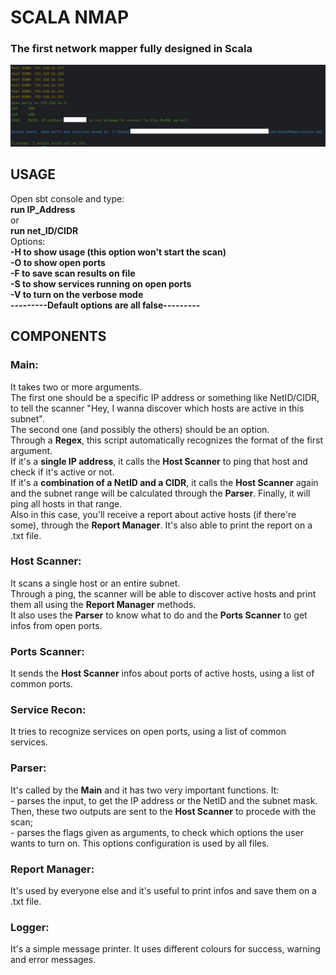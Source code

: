 <h1>SCALA NMAP</h1>
<h3>The first network mapper fully designed in Scala</h3>

<img src="screenshot.png" alt="screenshot.png"/>

<h2>USAGE</h2>
<p>Open sbt console and type:
<br><strong>run IP_Address</strong>
<br>or
<br><strong>run net_ID/CIDR</strong>
<br>
Options:<strong>
    <br>-H to show usage (this option won't start the scan)
    <br>-O to show open ports
    <br>-F to save scan results on file
    <br>-S to show services running on open ports
    <br>-V to turn on the verbose mode
    <br>---------Default options are all false---------</strong>
</p>

<h2>COMPONENTS</h2>
<h3>Main:</h3>
<p>It takes two or more arguments. 
<br>The first one should be a specific IP address or something like NetID/CIDR,
to tell the scanner "Hey, I wanna discover which hosts are active in this subnet".
<br>The second one (and possibly the others) should be an option.
<br>Through a <strong>Regex</strong>, this script automatically recognizes the format of the first argument.
<br>If it's a <strong>single IP address</strong>, it calls the <strong>Host Scanner</strong> to ping that host and check if it's active or not.
<br>If it's a <strong>combination of a NetID and a CIDR</strong>, it calls the <strong>Host Scanner</strong> again 
and the subnet range will be calculated through the <strong>Parser</strong>. Finally, it will ping all hosts in that range.
<br>Also in this case, you'll receive a report about active hosts (if there're some), through the <strong>Report Manager</strong>.
It's also able to print the report on a .txt file. 
</p>

<h3>Host Scanner:</h3>
<p>It scans a single host or an entire subnet.
<br>Through a ping, the scanner will be able to discover active hosts and print them all using the <strong>Report Manager</strong> methods.
<br>It also uses the <strong>Parser</strong> to know what to do and the <strong>Ports Scanner</strong> to get infos from open ports.</p>

<h3>Ports Scanner:</h3>
<p>It sends the <strong>Host Scanner</strong> infos about ports of active hosts, using a list of common ports.</p>

<h3>Service Recon:</h3>
<p>It tries to recognize services on open ports, using a list of common services.</p>

<h3>Parser:</h3>
<p>It's called by the <strong>Main</strong> and it has two very important functions. It:
<br>- parses the input, to get the IP address or the NetID and the subnet mask.
Then, these two outputs are sent to the <strong>Host Scanner</strong> to procede with the scan; 
<br>- parses the flags given as arguments, to check which options the user wants to turn on. 
This options configuration is used by all files.</p>

<h3>Report Manager:</h3>
<p>It's used by everyone else and it's useful to print infos and save them on a .txt file.</p>

<h3>Logger:</h3>
<p>It's a simple message printer. It uses different colours for success, warning and error messages.</p>



